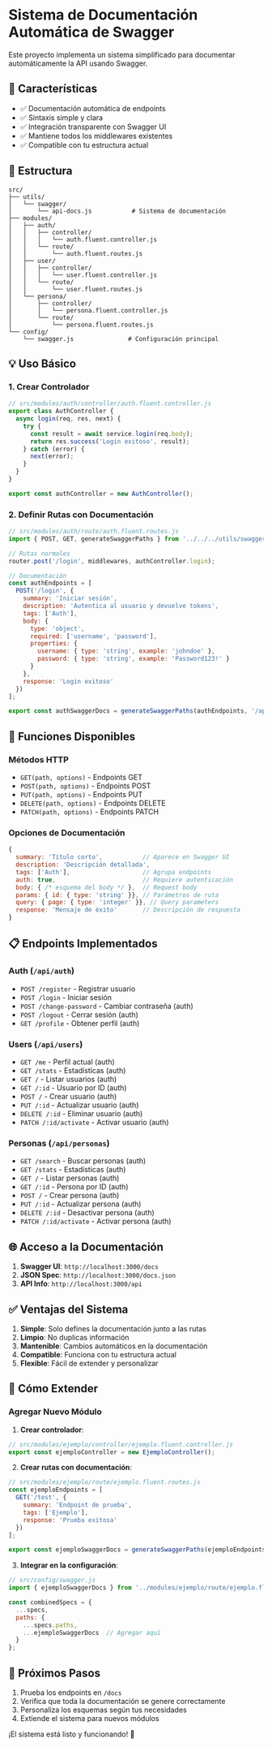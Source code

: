 # Sistema de Documentación Automática de Swagger

Este proyecto implementa un sistema simplificado para documentar automáticamente la API usando Swagger.

## 🚀 Características

- ✅ Documentación automática de endpoints
- ✅ Sintaxis simple y clara
- ✅ Integración transparente con Swagger UI
- ✅ Mantiene todos los middlewares existentes
- ✅ Compatible con tu estructura actual

## 📁 Estructura

```
src/
├── utils/
│   └── swagger/
│       └── api-docs.js           # Sistema de documentación
├── modules/
│   ├── auth/
│   │   ├── controller/
│   │   │   └── auth.fluent.controller.js
│   │   └── route/
│   │       └── auth.fluent.routes.js
│   ├── user/
│   │   ├── controller/
│   │   │   └── user.fluent.controller.js
│   │   └── route/
│   │       └── user.fluent.routes.js
│   └── persona/
│       ├── controller/
│       │   └── persona.fluent.controller.js
│       └── route/
│           └── persona.fluent.routes.js
└── config/
    └── swagger.js               # Configuración principal
```

## 💡 Uso Básico

### 1. Crear Controlador

```javascript
// src/modules/auth/controller/auth.fluent.controller.js
export class AuthController {
  async login(req, res, next) {
    try {
      const result = await service.login(req.body);
      return res.success('Login exitoso', result);
    } catch (error) {
      next(error);
    }
  }
}

export const authController = new AuthController();
```

### 2. Definir Rutas con Documentación

```javascript
// src/modules/auth/route/auth.fluent.routes.js
import { POST, GET, generateSwaggerPaths } from '../../../utils/swagger/api-docs.js';

// Rutas normales
router.post('/login', middlewares, authController.login);

// Documentación
const authEndpoints = [
  POST('/login', {
    summary: 'Iniciar sesión',
    description: 'Autentica al usuario y devuelve tokens',
    tags: ['Auth'],
    body: {
      type: 'object',
      required: ['username', 'password'],
      properties: {
        username: { type: 'string', example: 'johndoe' },
        password: { type: 'string', example: 'Password123!' }
      }
    },
    response: 'Login exitoso'
  })
];

export const authSwaggerDocs = generateSwaggerPaths(authEndpoints, '/api/auth');
```

## 🔧 Funciones Disponibles

### Métodos HTTP
- `GET(path, options)` - Endpoints GET
- `POST(path, options)` - Endpoints POST
- `PUT(path, options)` - Endpoints PUT
- `DELETE(path, options)` - Endpoints DELETE
- `PATCH(path, options)` - Endpoints PATCH

### Opciones de Documentación

```javascript
{
  summary: 'Título corto',           // Aparece en Swagger UI
  description: 'Descripción detallada',
  tags: ['Auth'],                    // Agrupa endpoints
  auth: true,                        // Requiere autenticación
  body: { /* esquema del body */ },  // Request body
  params: { id: { type: 'string' }}, // Parámetros de ruta
  query: { page: { type: 'integer' }}, // Query parameters
  response: 'Mensaje de éxito'       // Descripción de respuesta
}
```

## 📋 Endpoints Implementados

### Auth (`/api/auth`)
- `POST /register` - Registrar usuario
- `POST /login` - Iniciar sesión
- `POST /change-password` - Cambiar contraseña (auth)
- `POST /logout` - Cerrar sesión (auth)
- `GET /profile` - Obtener perfil (auth)

### Users (`/api/users`)
- `GET /me` - Perfil actual (auth)
- `GET /stats` - Estadísticas (auth)
- `GET /` - Listar usuarios (auth)
- `GET /:id` - Usuario por ID (auth)
- `POST /` - Crear usuario (auth)
- `PUT /:id` - Actualizar usuario (auth)
- `DELETE /:id` - Eliminar usuario (auth)
- `PATCH /:id/activate` - Activar usuario (auth)

### Personas (`/api/personas`)
- `GET /search` - Buscar personas (auth)
- `GET /stats` - Estadísticas (auth)
- `GET /` - Listar personas (auth)
- `GET /:id` - Persona por ID (auth)
- `POST /` - Crear persona (auth)
- `PUT /:id` - Actualizar persona (auth)
- `DELETE /:id` - Desactivar persona (auth)
- `PATCH /:id/activate` - Activar persona (auth)

## 🌐 Acceso a la Documentación

1. **Swagger UI**: `http://localhost:3000/docs`
2. **JSON Spec**: `http://localhost:3000/docs.json`
3. **API Info**: `http://localhost:3000/api`

## ✅ Ventajas del Sistema

1. **Simple**: Solo defines la documentación junto a las rutas
2. **Limpio**: No duplicas información
3. **Mantenible**: Cambios automáticos en la documentación
4. **Compatible**: Funciona con tu estructura actual
5. **Flexible**: Fácil de extender y personalizar

## 🔨 Cómo Extender

### Agregar Nuevo Módulo

1. **Crear controlador**:
```javascript
// src/modules/ejemplo/controller/ejemplo.fluent.controller.js
export const ejemploController = new EjemploController();
```

2. **Crear rutas con documentación**:
```javascript
// src/modules/ejemplo/route/ejemplo.fluent.routes.js
const ejemploEndpoints = [
  GET('/test', {
    summary: 'Endpoint de prueba',
    tags: ['Ejemplo'],
    response: 'Prueba exitosa'
  })
];

export const ejemploSwaggerDocs = generateSwaggerPaths(ejemploEndpoints, '/api/ejemplo');
```

3. **Integrar en la configuración**:
```javascript
// src/config/swagger.js
import { ejemploSwaggerDocs } from '../modules/ejemplo/route/ejemplo.fluent.routes.js';

const combinedSpecs = {
  ...specs,
  paths: {
    ...specs.paths,
    ...ejemploSwaggerDocs  // Agregar aquí
  }
};
```

## 🚀 Próximos Pasos

1. Prueba los endpoints en `/docs`
2. Verifica que toda la documentación se genere correctamente
3. Personaliza los esquemas según tus necesidades
4. Extiende el sistema para nuevos módulos

¡El sistema está listo y funcionando! 🎉
